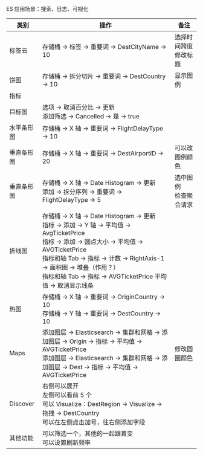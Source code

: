 
ES 应用场景：搜索、日志、可视化   


 类别 | 操作 | 备注   
---- | --- | ---  
标签云 | 存储桶 -> 标签 -> 重要词 -> DestCityName -> 10 | 选择时间跨度<br>修改标题
饼图  | 存储桶 -> 拆分切片 -> 重要词 -> DestCountry -> 10 | 显示图例    
指标  |  |    
目标图  | 选项 -> 取消百分比 -> 更新<br>添加筛选 -> Cancelled -> 是 -> true |  
水平条形图  | 存储桶 -> X 轴 -> 重要词 -> FlightDelayType -> 10 |  
垂直条形图  | 存储桶 -> X 轴 -> 重要词 -> DestAirportID -> 20 | 可以改图例颜色  
垂直条形图  | 存储桶 -> X 轴 -> Date Histogram -> 更新<br>添加 -> 拆分序列 -> 重要词 -> FlightDelayType -> 5 | 选中图例<br>检查聚合请求  
折线图  | 存储桶 -> X 轴 -> Date Histogram -> 更新<br>指标 -> 添加 -> Y 轴 -> 平均值 -> AvgTicketPrice<br>指标 -> 添加 -> 圆点大小 -> 平均值 -> AVGTicketPrice<br>指标和轴 Tab -> 指标 -> 计数 -> RightAxis-1 -> 面积图 -> 堆叠（作用？）<br>指标和轴 Tab -> 指标 -> AVGTicketPrice 平均值 -> 取消显示线条 |  
热图  | 存储桶 -> X 轴 -> 重要词 -> OriginCountry -> 10<br>存储桶 -> Y 轴 -> 重要词 -> DestCountry -> 10 |  
Maps  | 添加图层 -> Elasticsearch -> 集群和网格 -> 添加图层 -> Origin -> 指标 -> 平均值 -> AVGTicketPrice<br>添加图层 -> Elasticsearch -> 集群和网格 -> 添加图层 -> Dest -> 指标 -> 平均值 -> AVGTicketPrice | 修改圆圈颜色  
Discover  | 右侧可以展开<br>左侧可以看前 5 个<br>可以 Visualize：DestRegion -> Visualize -> 拖拽 -> DestCountry<br>可以在左侧点击加号，往右侧添加字段 |  
其他功能  | 可以筛选一个，其他的一起跟着变<br>可以设置刷新频率 |  
